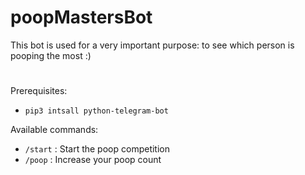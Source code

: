 # poopMastersBot

This bot is used for a very important purpose: to see which person is pooping the most :) 
#

Prerequisites:
* `pip3 intsall python-telegram-bot`


Available commands:
* `/start` : Start the poop competition
* `/poop` : Increase your poop count
